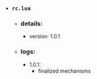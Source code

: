 - ### `rc.lua`
  - ### details:
    - version: 1.0.1
  - ### logs:
    - 1.0.1:
      - finalized mechanisms
